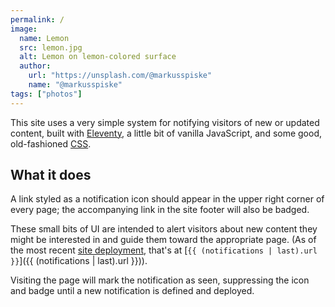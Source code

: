 ```yaml
---
permalink: /
image:
  name: Lemon
  src: lemon.jpg
  alt: Lemon on lemon-colored surface
  author:
    url: "https://unsplash.com/@markusspiske"
    name: "@markusspiske"
tags: ["photos"]
---
```

This site uses a very simple system for notifying visitors of new or updated content, built with [Eleventy], a little bit of vanilla JavaScript, and some good, old-fashioned [CSS].

## What it does

A link styled as a notification icon should appear in the upper right corner of every page; the accompanying link in the site footer will also be badged. 

These small bits of UI are intended to alert visitors about new content they might be interested in and guide them toward the appropriate page. (As of the most recent [site deployment], that's at [`{{ (notifications | last).url }}`]({{ (notifications | last).url }})).

Visiting the page will mark the notification as seen, suppressing the icon and badge until a new notification is defined and deployed.

[Eleventy]: https://11ty.dev
[CSS]: https://css-tricks.com/css-is-in-fact-awesome/
[site deployment]: https://github.com/ashur/notification-demo/blob/main/src/_data/notifications.json
